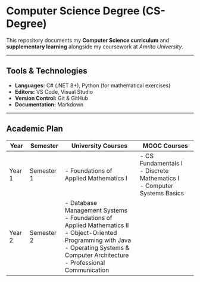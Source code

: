 # Computer Science Degree (CS-Degree)

This repository documents my **Computer Science curriculum** and **supplementary learning** alongside my coursework at _Amrita University_.

---

## Tools & Technologies

- **Languages:** C# (.NET 8+), Python (for mathematical exercises)
- **Editors:** VS Code, Visual Studio
- **Version Control:** Git & GitHub
- **Documentation:** Markdown

---

## Academic Plan

| Year   | Semester   | University Courses                                                                                                                                                                                 | MOOC Courses                                                                 |
| ------ | ---------- | -------------------------------------------------------------------------------------------------------------------------------------------------------------------------------------------------- | ---------------------------------------------------------------------------- |
| Year 1 | Semester 1 | - Foundations of Applied Mathematics I                                                                                                                                                             | - CS Fundamentals I<br>- Discrete Mathematics I<br>- Computer Systems Basics |
| Year 2 | Semester 2 | - Database Management Systems<br>- Foundations of Applied Mathematics II<br>- Object-Oriented Programming with Java<br>- Operating Systems & Computer Architecture<br>- Professional Communication |                                                                              |
